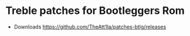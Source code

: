 # Treble patches for Bootleggers Rom

- Downloads https://github.com/TheAtt1la/patches-btlg/releases
